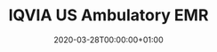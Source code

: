 ---
title: "IQVIA US Ambulatory EMR"
subtitle: ""
summary: "Dataset consists of longitudinal, de-identified ambulatory EHR data "
owners:
  - organisation: "IQVIA"
    lead: "Kristin Kostka"
    alternate: ""
country: "USA"
source_types: 
    - "General practice electronic health records"
    - " Outpatient specialist electronic health records"
omop: "CDM v5.3"
dbms: "AWS Redshift"
patient_count: "49m "
has_covid: "N"
first_time: "No"
data_history: "2006 – "
references: [""]

authors: 
    - "Kristin Kostka"
    - ""
tags: []
categories: ["dataset"]
date: 2020-03-28T00:00:00+01:00
lastmod: 2020-03-28T00:00:00+01:00
featured: false
draft: false

links:
    - icon: globe
      icon_pack: fas
      name: More information
      url: ""
image:
      placement: 1
      caption: ""
      focal_point: ""
      preview_only: false
      alt_text: ""
projects: []
---